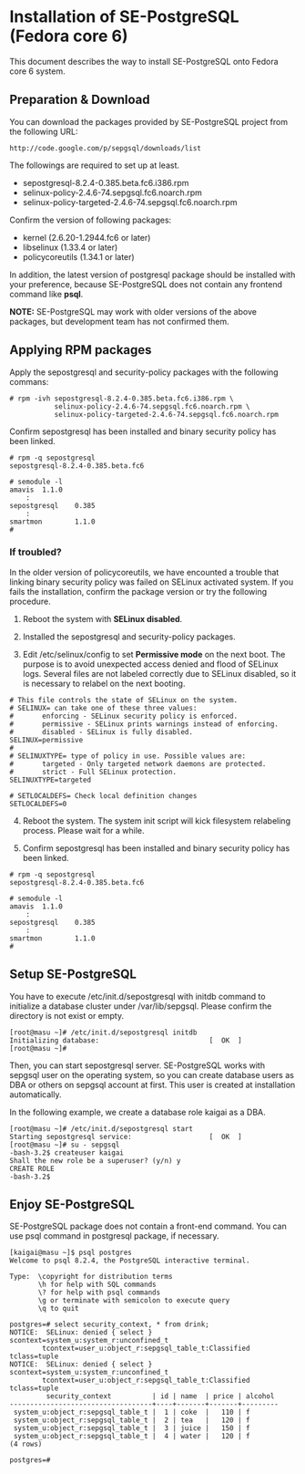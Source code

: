 # Installation of SE-PostgreSQL (Fedora core 6) #
This document describes the way to install SE-PostgreSQL onto Fedora core 6 system.

## Preparation & Download ##
You can download the packages provided by SE-PostgreSQL project from the following URL:
```
http://code.google.com/p/sepgsql/downloads/list
```

The followings are required to set up at least.
  * sepostgresql-8.2.4-0.385.beta.fc6.i386.rpm
  * selinux-policy-2.4.6-74.sepgsql.fc6.noarch.rpm
  * selinux-policy-targeted-2.4.6-74.sepgsql.fc6.noarch.rpm

Confirm the version of following packages:
  * kernel (2.6.20-1.2944.fc6 or later)
  * libselinux (1.33.4 or later)
  * policycoreutils (1.34.1 or later)

In addition, the latest version of postgresql package should be installed with your preference, because SE-PostgreSQL does not contain any frontend command like **psql**.

**NOTE:** SE-PostgreSQL may work with older versions of the above packages, but development team has not confirmed them.

## Applying RPM packages ##
Apply the sepostgresql and security-policy packages with the following commans:
```
# rpm -ivh sepostgresql-8.2.4-0.385.beta.fc6.i386.rpm \
           selinux-policy-2.4.6-74.sepgsql.fc6.noarch.rpm \
           selinux-policy-targeted-2.4.6-74.sepgsql.fc6.noarch.rpm
```

Confirm sepostgresql has been installed and binary security policy has been linked.
```
# rpm -q sepostgresql
sepostgresql-8.2.4-0.385.beta.fc6

# semodule -l
amavis  1.1.0
    :
sepostgresql    0.385
    :
smartmon        1.1.0
#
```

### If troubled? ###
In the older version of policycoreutils, we have encounted a trouble that linking binary security policy was failed on SELinux activated system. If you fails the installation, confirm the package version or try the following procedure.

1. Reboot the system with **SELinux disabled**.

2. Installed the sepostgresql and security-policy packages.

3. Edit /etc/selinux/config to set **Permissive mode** on the next boot. The purpose is to avoid unexpected access denied and flood of SELinux logs. Several files are not labeled correctly due to SELinux disabled, so it is necessary to relabel on the next booting.
```
# This file controls the state of SELinux on the system.
# SELINUX= can take one of these three values:
#       enforcing - SELinux security policy is enforced.
#       permissive - SELinux prints warnings instead of enforcing.
#       disabled - SELinux is fully disabled.
SELINUX=permissive
#
# SELINUXTYPE= type of policy in use. Possible values are:
#       targeted - Only targeted network daemons are protected.
#       strict - Full SELinux protection.
SELINUXTYPE=targeted

# SETLOCALDEFS= Check local definition changes
SETLOCALDEFS=0
```

4. Reboot the system. The system init script will kick filesystem relabeling process. Please wait for a while.

5. Confirm sepostgresql has been installed and binary security policy has been linked.
```
# rpm -q sepostgresql
sepostgresql-8.2.4-0.385.beta.fc6

# semodule -l
amavis  1.1.0
    :
sepostgresql    0.385
    :
smartmon        1.1.0
#
```

## Setup SE-PostgreSQL ##
You have to execute /etc/init.d/sepostgresql with initdb command to initialize a database cluster under /var/lib/sepgsql. Please confirm the directory is not exist or empty.

```
[root@masu ~]# /etc/init.d/sepostgresql initdb
Initializing database:                           [  OK  ]
[root@masu ~]# 
```
Then, you can start sepostgresql server. SE-PostgreSQL works with sepgsql user on the operating system, so you can create database users as DBA or others on sepgsql account at first. This user is created at installation automatically.

In the following example, we create a database role kaigai as a DBA.

```
[root@masu ~]# /etc/init.d/sepostgresql start
Starting sepostgresql service:                   [  OK  ]
[root@masu ~]# su - sepgsql
-bash-3.2$ createuser kaigai
Shall the new role be a superuser? (y/n) y
CREATE ROLE
-bash-3.2$
```


## Enjoy SE-PostgreSQL ##
SE-PostgreSQL package does not contain a front-end command. You can use psql command in postgresql package, if necessary.

```
[kaigai@masu ~]$ psql postgres
Welcome to psql 8.2.4, the PostgreSQL interactive terminal.

Type:  \copyright for distribution terms
       \h for help with SQL commands
       \? for help with psql commands
       \g or terminate with semicolon to execute query
       \q to quit

postgres=# select security_context, * from drink;
NOTICE:  SELinux: denied { select } scontext=system_u:system_r:unconfined_t
        tcontext=user_u:object_r:sepgsql_table_t:Classified tclass=tuple
NOTICE:  SELinux: denied { select } scontext=system_u:system_r:unconfined_t
        tcontext=user_u:object_r:sepgsql_table_t:Classified tclass=tuple
         security_context          | id | name  | price | alcohol
-----------------------------------+----+-------+-------+---------
 system_u:object_r:sepgsql_table_t |  1 | coke  |   110 | f
 system_u:object_r:sepgsql_table_t |  2 | tea   |   120 | f
 system_u:object_r:sepgsql_table_t |  3 | juice |   150 | f
 system_u:object_r:sepgsql_table_t |  4 | water |   120 | f
(4 rows)

postgres=#
```